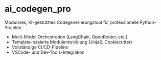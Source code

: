 # ai_codegen_pro

Modulares, KI-gestütztes Codegenerierungstool für professionelle Python-Projekte.
- Multi-Model Orchestration (LangChain, OpenRouter, etc.)
- Template-basierte Modulentwicklung (Jinja2, Cookiecutter)
- Vollständige CI/CD-Pipeline
- VSCode- und Dev-Tools-Integration
